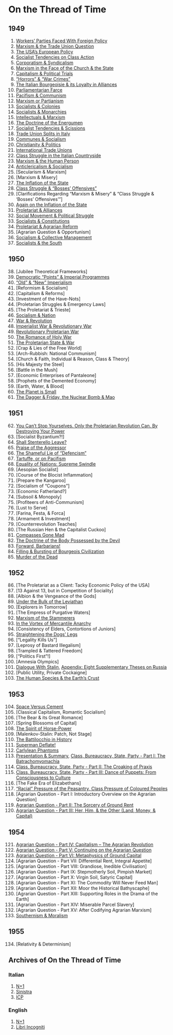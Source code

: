 # On the Thread of Time
## 1949
1. [Workers’ Parties Faced With Foreign Policy](https://www.international-communist-party.org/English/Texts/ThreadTi/49Workersparties.htm)
2. [Marxism & the Trade Union Question](https://www.international-communist-party.org/English/Texts/ThreadTi/49MarxismTUQuestion.htm)
3. [The USA’s European Policy](https://www.international-communist-party.org/English/Texts/ThreadTi/49UsaEuropeanPolicy.htm)
4. [Socialist Tendencies on Class Action](https://libriincogniti.wordpress.com/2018/06/03/on-the-thread-of-time-the-socialist-tendencies-and-the-question-of-power/)
5. [Corporatism & Syndicalism](https://libriincogniti.wordpress.com/2018/06/03/on-the-thread-of-time-corporatism-and-trade-unionism/)
6. [Marxism in the Face of the Church & the State](https://libriincogniti.wordpress.com/2018/06/05/on-the-thread-of-time-marxism-in-the-face-of-the-church-and-the-state/)
7. [Capitalism & Political Trials](https://libriincogniti.wordpress.com/2018/06/06/on-the-thread-of-time-capitalism-and-political-trials/)
8. [“Horrors” & “War Crimes”](https://www.international-communist-party.org/English/REPORTS/WARS/HorrorsCrimes_1949.htm)
9. [The Italian Bourgeoisie & its Loyalty in Alliances](https://libriincogniti.wordpress.com/2019/03/20/on-the-thread-of-time-the-italian-bourgeoisie-and-its-loyalty-in-alliances/)
10. [Parliamentarian Farce](https://libriincogniti.wordpress.com/2018/07/04/on-the-thread-of-time-parliamentarian-farce/)
11. [Pacifism & Communism](https://www.international-communist-party.org/English/REPORTS/WARS/Pacifism_Communism_1949.htm)
12. [Marxism or Partianism](https://www.international-communist-party.org/English/REPORTS/WARS/Partisanism_1949.htm)
13. [Socialists & Colonies](https://libriincogniti.wordpress.com/2018/06/10/on-the-thread-of-time-the-socialists-and-the-colonies/)
14. [Socialists & Monarchies](https://libriincogniti.wordpress.com/2018/06/12/on-the-thread-of-time-socialists-and-monarchies/)
15. [Intellectuals & Marxism](https://libriincogniti.wordpress.com/2018/06/24/on-the-thread-of-time-intellectuals-and-marxism/)
16. [The Doctrine of the Energumen](https://libriincogniti.wordpress.com/2019/03/20/on-the-thread-of-time-the-doctrine-of-the-energumen/)
17. [Socialist Tendencies & Scissions](https://libriincogniti.wordpress.com/2019/03/24/on-the-thread-of-time-socialist-tendencies-and-scissions/)
18. [Trade Union Splits in Italy](https://www.international-communist-party.org/English/Texts/ThreadTi/49TradeUnionSplits.htm)
19. [Communes & Socialism](https://libriincogniti.wordpress.com/2019/03/26/on-the-thread-of-time-communes-and-socialism/)
20. [Christianity & Politics](https://libriincogniti.wordpress.com/2019/03/17/on-the-thread-of-time-christianity-and-politics/)
21. [International Trade Unions](https://libriincogniti.wordpress.com/2019/10/23/on-the-thread-of-time-international-trade-unions/)
22. [Class Struggle in the Italian Countryside](https://libriincogniti.wordpress.com/2019/10/23/on-the-thread-of-time-class-struggle-in-the-italian-countryside/)
23. [Marxism & the Human Person](https://libriincogniti.wordpress.com/2019/10/24/on-the-thread-of-time-marxism-and-the-human-person/)
24. [Anticlericalism & Socialism](https://libriincogniti.wordpress.com/2019/10/24/on-the-thread-of-time-anticlericalism-and-socialism/)
25. [Secularism & Marxism]
26. [Marxism & Misery]
27. [The Inflation of the State](https://www.international-communist-party.org/English/Texts/ThreadTi/49InflationState.htm)
28. [Class Struggle & “Bosses’ Offensives”](https://www.international-communist-party.org/English/Texts/ThreadTi/FdTOffen.htm)
29. [Clarifications Regarding “Marxism & Misery” & “Class Struggle & ‘Bosses’ Offensives’”]
30. [Again on the Inflation of the State](https://libriincogniti.wordpress.com/2019/10/27/on-the-thread-of-time-again-on-the-inflation-of-the-state/)
31. [Proletariat & Alliances](https://libriincogniti.wordpress.com/2019/10/27/on-the-thread-of-time-proletariat-and-alliances/)
32. [Social Movement & Political Struggle](https://libriincogniti.wordpress.com/2019/11/07/on-the-thread-of-time-social-movement-and-political-struggle/)
33. [Socialists & Constitutions](https://libriincogniti.wordpress.com/2019/03/18/on-the-thread-of-time-socialists-and-constitutions/)
34. [Proletariat & Agrarian Reform](https://libriincogniti.wordpress.com/2020/03/30/on-the-thread-of-time-proletariat-and-agrarian-reform/)
35. [Agrarian Question & Opportunism]
36. [Socialism & Collective Management](https://libriincogniti.wordpress.com/2020/03/29/on-the-thread-of-time-socialism-and-collective-management/)
37. [Socialists & the South](https://www.international-communist-party.org/English/Texts/ThreadTi/49SocialistsAndSouth.htm)
## 1950
38. [Jubilee Theoretical Frameworks]
39. [Democratic “Points” & Imperial Programmes](https://libriincogniti.wordpress.com/2020/08/11/on-the-thread-of-time-democratic-points-and-imperial-programmes/)
40. [“Old” & “New” Imperialism](https://libriincogniti.wordpress.com/2020/08/11/on-the-thread-of-time-old-and-new-imperialism/)
41. [Reformism & Socialism]
42. [Capitalism & Reforms]
43. [Investment of the Have-Nots]
44. [Proletarian Struggles & Emergency Laws]
45. [The Proletariat & Trieste]
46. [Socialism & Nation](https://www.international-communist-party.org/English/REPORTS/WARS/Socialism_and_Nation_1950.htm)
47. [War & Revolution](https://www.international-communist-party.org/English/REPORTS/WARS/WarAndRevolution_1950.htm)
48. [Imperialist War & Revolutionary War](https://www.international-communist-party.org/English/REPORTS/WARS/Imperialist_Rev_Wars_1950.htm)
49. [Revolutionary Proletarian War](https://www.international-communist-party.org/English/REPORTS/WARS/RevolutionaryProletarianWar_1950.htm)
50. [The Romance of Holy War](https://www.international-communist-party.org/English/REPORTS/WARS/RomanceOfJustWar_1950.htm)
51. [The Proletarian State & War](https://www.international-communist-party.org/English/REPORTS/WARS/ProletarianStateWar_1950.htm)
52. [Crap & Lies of the Free World]
53. [Arch-Rubbish: National Communism]
54. [Church & Faith, Individual & Reason, Class & Theory]
55. [His Majesty the Steel]
56. [Battle in the Mush]
57. [Economic Enterprises of Pantaleone]
58. [Prophets of the Demented Economy]
59. [Earth, Water, & Blood]
60. [The Planet is Small](https://www.international-communist-party.org/English/REPORTS/WARS/PlanetSmall_1950.htm)
61. [The Dagger & Friday, the Nuclear Bomb & Mao](https://www.international-communist-party.org/English/REPORTS/WARS/DaggerAndFriday_1950.htm)
## 1951
62. [You Can’t Stop Yourselves. Only the Proletarian Revolution Can. By Destroying Your Power](https://www.international-communist-party.org/English/REPORTS/WARS/Cant_stop_1951.htm)
63. [Socialist Byzantium?!]
64. [Shall Stenterello Leave?](https://www.international-communist-party.org/English/REPORTS/WARS/Stenterello_1951.htm)
65. [Praise of the Aggressor](https://www.international-communist-party.org/English/REPORTS/WARS/Praise_Aggressor_51.htm)
66. [The Shameful Lie of “Defencism”](https://www.international-communist-party.org/English/REPORTS/WARS/Defencism_1951.htm)
67. [Tartuffe, or on Pacifism](https://www.international-communist-party.org/English/REPORTS/WARS/Tartuffe_1951.htm)
68. [Equality of Nations: Supreme Swindle](https://www.international-communist-party.org/English/REPORTS/WARS/Equality_of_nations_1951.htm)
69. [Aesopian Socialist]
70. [Course of the Blocist Inflammation]
71. [Prepare the Kangaroo]
72. [Socialism of “Coupons”]
73. [Economic Fatherland?]
74. [Subsoil & Monopoly]
75. [Profiteers of Anti-Communism]
76. [Lust to Serve]
77. [Farina, Festa, & Forca]
78. [Armament & Investment]
79. [Counterrevolution Teaches]
80. [The Russian Hen & the Capitalist Cuckoo]
81. [Compasses Gone Mad](https://libriincogniti.wordpress.com/2020/04/18/on-the-thread-of-time-compasses-gone-mad/)
82. [The Doctrine of the Body Possessed by the Devil](https://www.international-communist-party.org/CommLeft/CL17.htm#DOCTRINEOFTHEBODY)
83. [Forward, Barbarians!](https://libriincogniti.wordpress.com/2018/02/23/on-the-thread-of-time-forward-barbarians/)
84. [Filling & Bursting of Bourgeois Civilization](https://www.international-communist-party.org/CommLeft/CL17.htm#FILLINGANDBURSTING)
85. [Murder of the Dead](https://www.international-communist-party.org/CommLeft/CL17.htm#MURDEROFTHEDEAD)
## 1952
86. [The Proletariat as a Client: Tacky Economic Policy of the USA]
87. [13 Against 13, but in Competition of Sociality]
88. [Albion & the Vengeance of the Gods]
89. [Under the Bulk of the Leviathan](https://www.international-communist-party.org/English/Texts/ThreadTi/52Leviathan.htm)
90. [Explorers in Tomorrow]
91. [The Empress of Purgative Waters]
92. [Marxism of the Stammerers](https://www.international-communist-party.org/English/Texts/ThreadTi/52Stammerers.htm)
93. [In the Vortex of Mercantile Anarchy](https://libriincogniti.wordpress.com/2020/08/25/on-the-thread-of-time-in-the-vortex-of-mercantile-anarchy/)
94. [Consistency of Elders, Contortions of Juniors]
95. [Straightening the Dogs’ Legs](http://www.international-communist-party.org/English/Texts/ThreadTi/52DogsLe.htm)
96. [“Legality Kills Us”]
97. [Leprosy of Bastard Illegalism]
98. [Trampled & Tattered Freedom]
99. [“Politics First”!]
100. [Amnesia Olympics]
101. [Dialogue With Stalin](https://libriincogniti.wordpress.com/2017/12/13/amadeo-bordiga-dialogue-with-stalin/), [Appendix: Eight Supplementary Theses on Russia](https://sinistra.net/lib/upt/comlef/art/eightsuppe.html)
102. [Public Utility, Private Cockaigne]
103. [The Human Species & the Earth’s Crust](http://www.quinterna.org/lingue/english/historical_en/human_species_and_earthcrust.htm)
## 1953
104. [Space Versus Cement](https://libriincogniti.wordpress.com/2020/03/21/on-the-thread-of-time-space-versus-cement/)
105. [Classical Capitalism, Romantic Socialism]
106. [The Bear & its Great Romance]
107. [Spring Blossoms of Capital]
108. [The Spirit of Horse-Power](https://www.international-communist-party.org/CommLeft/CL17.htm#THE_SPIRIT_OF_HORSE_POWER)
109. [Malenkov-Stalin: Patch, Not Stage]
110. [The Battilocchio in History](http://www.international-communist-party.org/English/Texts/ThreadTi/Battiloc.htm)
111. [Superman Deflate!](https://www.international-communist-party.org/CommLeft/CL50.htm#superman)
112. [Carlylean Phantoms](http://www.international-communist-party.org/English/Texts/ThreadTi/53Carlyl.htm)
113. [Presentation & Summary](https://www.international-communist-party.org/CommLeft/CL49.htm#archive), [Class, Bureaucracy, State, Party - Part I: The Batrachomyomachia](https://www.international-communist-party.org/English/Texts/ThreadTi/53Batrac.htm)
114. [Class, Bureaucracy, State, Party - Part II: The Croaking of Praxis](https://www.international-communist-party.org/CommLeft/CL49.htm#Croaking)
115. [Class, Bureaucracy, State, Party - Part III: Dance of Puppets: From Consciousness to Culture](https://www.international-communist-party.org/CommLeft/CL49.htm#Puppets)
116. [The Fake Era of Elizabethans]
117. [“Racial” Pressure of the Peasantry, Class Pressure of Coloured Peoples](https://libriincogniti.wordpress.com/2018/05/20/on-the-thread-of-time-racial-pressure-of-the-peasantry-class-pressure-of-people-of-colour/)
118. [Agrarian Question - Part I: Introductory Overview on the Agrarian Question]
119. [Agrarian Question - Part II: The Sorcery of Ground Rent](https://libriincogniti.wordpress.com/2018/10/13/on-the-thread-of-time-the-sorcery-of-ground-rent/)
120. [Agrarian Question - Part III: Her, Him, & the Other (Land, Money, & Capital)](https://libriincogniti.wordpress.com/2018/10/14/on-the-thread-of-time-her-him-and-the-other-land-money-and-capital/)
## 1954
121. [Agrarian Question - Part IV: Capitalism – The Agrarian Revolution](https://libriincogniti.wordpress.com/2018/10/15/on-the-thread-of-time-capitalism-the-agrarian-revolution/)
122. [Agrarian Question - Part V: Continuing on the Agrarian Question](https://libriincogniti.wordpress.com/2018/10/19/on-the-thread-of-time-continuing-on-the-agrarian-question/)
123. [Agrarian Question - Part VI: Metaphysics of Ground Capital](https://libriincogniti.wordpress.com/2019/03/13/on-the-thread-of-time-metaphysics-of-ground-capital/)
124. [Agrarian Question - Part VII: Differential Rent, Integral Appetite]
125. [Agrarian Question - Part VIII: Grandiose, Inedible Civilisation]
126. [Agrarian Question - Part IX: Stepmotherly Soil, Pimpish Market]
127. [Agrarian Question - Part X: Virgin Soil, Satyric Capital]
128. [Agrarian Question - Part XI: The Commodity Will Never Feed Man]
129. [Agrarian Question - Part XII: Moor the Historical Bathyscaphe]
130. [Agrarian Question - Part XIII: Supporting Roles in the Drama of the Earth]
131. [Agrarian Question - Part XIV: Miserable Parcel Slavery]
132. [Agrarian Question - Part XV: After Codifying Agrarian Marxism]
133. [Southernism & Moralism](https://www.international-communist-party.org/English/Texts/ThreadTi/54Southernism.htm)
## 1955
134. [Relativity & Determinism]
## Archives of On the Thread of Time
### Italian
1. [N+1](https://quinterna.org/archivio/filitempo/0_1949_55.htm)
2. [Sinistra](http://www.sinistra.net/lib/bor/fdtindex.html)
3. [ICP](https://www.international-communist-party.org/Indices/IFdTBc.htm)
### English
1. [N+1](https://www.quinterna.org/lingue/english/historical_en/threadoftime/1949_55en.htm)
2. [Libri Incogniti](https://libriincogniti.wordpress.com/on-the-thread-of-time/)
